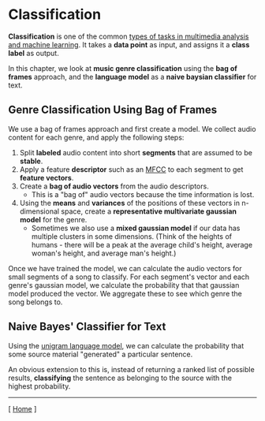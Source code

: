 # Classification

**Classification** is one of the common [types of tasks in multimedia analysis and machine learning](introduction.md#types-of-tasks-in-mma-and-ml). It takes a **data point** as input, and assigns it a **class label** as output.

In this chapter, we look at **music genre classification** using the **bag of frames** approach, and the **language model** as a **naive baysian classifier** for text. 

## Genre Classification Using Bag of Frames

We use a bag of frames approach and first create a model. We collect audio content for each genre, and apply the following steps:

1. Split **labeled** audio content into short **segments** that are assumed to be **stable**.
1. Apply a feature **descriptor** such as an [MFCC](music-information-retrieval.md#mid-level-feature-representations) to each segment to get **feature vectors**.
1. Create a **bag of audio vectors** from the audio descriptors.
    * This is a "bag of" audio vectors because the time information is lost.
1. Using the **means** and **variances** of the positions of these vectors in n-dimensional space, create a **representative multivariate gaussian model** for the genre.
    * Sometimes we also use a **mixed gaussian model** if our data has multiple clusters in some dimensions. (Think of the heights of humans - there will be a peak at the average child's height, average woman's height, and average man's height.)

Once we have trained the model, we can calculate the audio vectors for small segments of a song to classify. For each segment's vector and each genre's gaussian model, we calculate the probability that that gaussian model produced the vector. We aggregate these to see which genre the song belongs to.

## Naive Bayes' Classifier for Text

Using the [unigram language model](unigram-language-model.md#unigram-language-model), we can calculate the probability that some source material "generated" a particular sentence.

An obvious extension to this is, instead of returning a ranked list of possible results, **classifying** the sentence as belonging to the source with the highest probability.

---

[ [Home](README.md) ]
